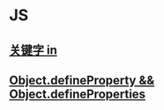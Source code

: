 # JS

## [关键字 in](https://github.com/zc1789284658/Code-Note/edit/master/js/keywords_in.md)

## [Object.defineProperty && Object.defineProperties](https://github.com/zc1789284658/Code-Note/edit/master/js/Object.defineProperty.md)

## 